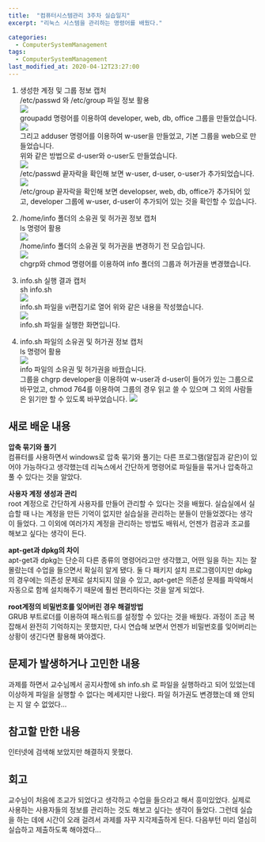 ```yaml
---
title:  "컴퓨터시스템관리 3주차 실습일지"
excerpt: "리눅스 시스템을 관리하는 명령어를 배웠다."

categories:
  - ComputerSystemManagement
tags:
  - ComputerSystemManagement
last_modified_at: 2020-04-12T23:27:00
---
```

1) 생성한 계정 및 그룹 정보 캡처  
/etc/passwd 와 /etc/group 파일 정보 활용  
![](https://salmon99.github.io/assets/images/4week/1.png)  
groupadd 명령어를 이용하여 developer, web, db, office 그룹을 만들었습니다.
![](https://salmon99.github.io/assets/images/4week/2.png)  
그리고 adduser 명령어를 이용하여 w-user을 만들었고, 기본 그룹을 web으로 만들었습니다.  
위와 같은 방법으로 d-user와 o-user도 만들었습니다.  
![](https://salmon99.github.io/assets/images/4week/3.png)  
/etc/passwd 끝자락을 확인해 보면 w-user, d-user, o-user가 추가되었습니다.  
![](https://salmon99.github.io/assets/images/4week/4.png)  
/etc/group 끝자락을 확인해 보면 developser, web, db, office가 추가되어 있고, developer 그룹에 w-user, d-user이 추가되어 있는 것을 확인할 수 있습니다.  
  
2) /home/info 폴더의 소유권 및 허가권 정보 캡처  
ls 명령어 활용  
![](https://salmon99.github.io/assets/images/4week/5.png)  
/home/info 폴더의 소유권 및 허가권을 변경하기 전 모습입니다.  
![](https://salmon99.github.io/assets/images/4week/6.png)  
chgrp와 chmod 명령어를 이용하여 info 폴더의 그룹과 허가권을 변경했습니다.  
  
3) info.sh 실행 결과 캡처  
sh info.sh  
![](https://salmon99.github.io/assets/images/4week/8.png)  
info.sh 파일을 vi편집기로 열어 위와 같은 내용을 작성했습니다.  
![](https://salmon99.github.io/assets/images/4week/7.png)  
info.sh 파일을 실행한 화면입니다.  
  
4) info.sh 파일의 소유권 및 허가권 정보 캡처  
ls 명령어 활용  
![](https://salmon99.github.io/assets/images/4week/9.png)  
info 파일의 소유권 및 허가권을 바꿨습니다.  
그룹을 chgrp developer을 이용하여 w-user과 d-user이 들어가 있는 그룹으로 바꾸었고, chmod 764를 이용하여 그룹의 경우 읽고 쓸 수 있으며 그 외의 사람들은 읽기만 할 수 있도록 바꾸었습니다. 
![](https://salmon99.github.io/assets/images/4week/10.png)  
  
## 새로 배운 내용  
**압축 묶기와 풀기**  
컴퓨터를 사용하면서 windows로 압축 묶기와 풀기는 다른 프로그램(알집과 같은)이 있어야 가능하다고 생각했는데 리눅스에서 간단하게 명령어로 파일들을 묶거나 압축하고 풀 수 있다는 것을 알았다.  
  
**사용자 계정 생성과 관리**  
root 계정으로 간단하게 사용자를 만들어 관리할 수 있다는 것을 배웠다. 실습실에서 실습할 때 나는 계정을 만든 기억이 없지만 실습실을 관리하는 분들이 만들었겠다는 생각이 들었다. 
그 이외에 여러가지 계정을 관리하는 방법도 배워서, 언젠가 컴공과 조교를 해보고 싶다는 생각이 든다.  
  
**apt-get과 dpkg의 차이**  
apt-get과 dpkg는 단순히 다른 종류의 명령어라고만 생각했고, 어떤 일을 하는 지는 잘 몰랐는데 수업을 들으면서 확실히 알게 됐다. 둘 다 패키지 설치 프로그램이지만 dpkg의 경우에는 의존성 문제로 설치되지 않을 수 있고, apt-get은 의존성 문제를 파악해서 자동으로 함께 설치해주기 때문에 훨씬 편리하다는 것을 알게 되었다.
  
**root계정의 비밀번호를 잊어버린 경우 해결방법**  
GRUB 부트로더를 이용하여 패스워드를 설정할 수 있다는 것을 배웠다. 과정이 조금 복잡해서 완전히 기억하지는 못했지만, 다시 연습해 보면서 언젠가 비밀번호를 잊어버리는 상황이 생긴다면 활용해 봐야겠다.
  
## 문제가 발생하거나 고민한 내용  
과제를 하면서 교수님께서 공지사항에 sh info.sh 로 파일을 실행하라고 되어 있었는데 이상하게 파일을 실행할 수 없다는 메세지만 나왔다. 파일 허가권도 변경했는데 왜 안되는 지 알 수 없었다...   
  
## 참고할 만한 내용  
인터넷에 검색해 보았지만 해결하지 못했다.
  
## 회고    
교수님이 처음에 조교가 되었다고 생각하고 수업을 들으라고 해서 흥미있었다. 실제로 사용하는 사용자들의 정보를 관리하는 것도 해보고 싶다는 생각이 들었다. 그런데 실습을 하는 데에 시간이 오래 걸려서 과제를 자꾸 지각제출하게 된다. 다음부턴 미리 열심히 실습하고 제출하도록 해야겠다... 